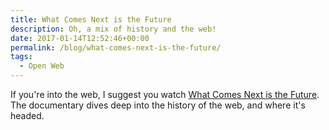 ```yaml
---
title: What Comes Next is the Future
description: Oh, a mix of history and the web!
date: 2017-01-14T12:52:46+00:00
permalink: /blog/what-comes-next-is-the-future/
tags:
  - Open Web
---
```


If you're into the web, I suggest you watch [What Comes Next is the Future](https://vimeo.com/177267839). The documentary dives deep into the history of the web, and where it's headed.

